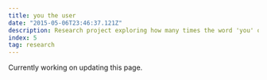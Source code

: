 ```yaml
---
title: you the user
date: "2015-05-06T23:46:37.121Z"
description: Research project exploring how many times the word 'you' or variations of it is mentioned in Big Tech Keynote events.
index: 5
tag: research
---
```


Currently working on updating this page.
